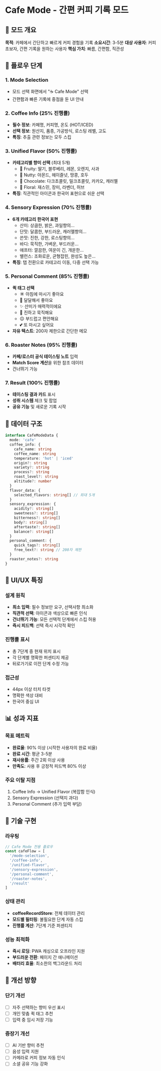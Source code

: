 # Cafe Mode - 간편 커피 기록 모드

## 🎯 모드 개요

**목적**: 카페에서 간단하고 빠르게 커피 경험을 기록
**소요시간**: 3-5분
**대상 사용자**: 커피 초보자, 간편 기록을 원하는 사용자
**핵심 가치**: 빠름, 간편함, 직관성

## 📱 플로우 단계

### 1. Mode Selection
- 모드 선택 화면에서 "☕ Cafe Mode" 선택
- 간편함과 빠른 기록에 중점을 둔 UI 안내

### 2. Coffee Info (25% 진행률)
- **필수 정보**: 카페명, 커피명, 온도 (HOT/ICED)
- **선택 정보**: 원산지, 품종, 가공방식, 로스팅 레벨, 고도
- **특징**: 추출 관련 정보는 모두 스킵

### 3. Unified Flavor (50% 진행률)
- **카테고리별 향미 선택** (최대 5개)
  - 🍓 Fruity: 딸기, 블루베리, 레몬, 오렌지, 사과
  - 🥜 Nutty: 아몬드, 헤이즐넛, 땅콩, 호두
  - 🍫 Chocolate: 다크초콜릿, 밀크초콜릿, 카카오, 캐러멜
  - 🌺 Floral: 재스민, 장미, 라벤더, 허브
- **특징**: 직관적인 아이콘과 한국어 표현으로 쉬운 선택

### 4. Sensory Expression (70% 진행률)
- **6개 카테고리 한국어 표현**
  - 산미: 상큼한, 밝은, 과일향의...
  - 단맛: 달콤한, 부드러운, 캐러멜향의...
  - 쓴맛: 진한, 강한, 로스팅향의...
  - 바디: 묵직한, 가벼운, 부드러운...
  - 애프터: 깔끔한, 여운이 긴, 개운한...
  - 밸런스: 조화로운, 균형잡힌, 완성도 높은...
- **특징**: 탭 전환으로 카테고리 이동, 다중 선택 가능

### 5. Personal Comment (85% 진행률)
- **퀵 태그 선택**
  - ☀️ 아침에 마시기 좋아요
  - 🍯 달달해서 좋아요
  - ✨ 산미가 매력적이에요
  - 💪 진하고 묵직해요
  - 😌 부드럽고 편안해요
  - 💕 또 마시고 싶어요
- **자유 텍스트**: 200자 제한으로 간단한 메모

### 6. Roaster Notes (95% 진행률)
- **카페/로스터 공식 테이스팅 노트** 입력
- **Match Score 계산**을 위한 참조 데이터
- 건너뛰기 가능

### 7. Result (100% 진행률)
- **테이스팅 결과 카드** 표시
- **성취 시스템** 체크 및 팝업
- **공유 기능** 및 새로운 기록 시작

## 💾 데이터 구조

```typescript
interface CafeModeData {
  mode: 'cafe'
  coffee_info: {
    cafe_name: string
    coffee_name: string
    temperature: 'hot' | 'iced'
    origin?: string
    variety?: string
    process?: string
    roast_level?: string
    altitude?: number
  }
  flavor_data: {
    selected_flavors: string[] // 최대 5개
  }
  sensory_expression: {
    acidity?: string[]
    sweetness?: string[]
    bitterness?: string[]
    body?: string[]
    aftertaste?: string[]
    balance?: string[]
  }
  personal_comment: {
    quick_tags?: string[]
    free_text?: string // 200자 제한
  }
  roaster_notes?: string
}
```

## 🎨 UI/UX 특징

### 설계 원칙
- **최소 입력**: 필수 정보만 요구, 선택사항 최소화
- **직관적 선택**: 아이콘과 색상으로 빠른 인식
- **건너뛰기 가능**: 모든 선택적 단계에서 스킵 허용
- **즉시 피드백**: 선택 즉시 시각적 확인

### 진행률 표시
- 총 7단계 중 현재 위치 표시
- 각 단계별 명확한 퍼센티지 제공
- 뒤로가기로 이전 단계 수정 가능

### 접근성
- 44px 이상 터치 타겟
- 명확한 색상 대비
- 한국어 중심 UI

## 📊 성과 지표

### 목표 메트릭
- **완료율**: 90% 이상 (시작한 사용자의 완료 비율)
- **완료 시간**: 평균 3-5분
- **재사용률**: 주간 2회 이상 사용
- **만족도**: 사용 후 긍정적 피드백 80% 이상

### 주요 이탈 지점
1. Coffee Info → Unified Flavor (복잡함 인식)
2. Sensory Expression (선택지 과다)
3. Personal Comment (추가 입력 부담)

## 🔧 기술 구현

### 라우팅
```javascript
// Cafe Mode 전용 플로우
const cafeFlow = [
  '/mode-selection',
  '/coffee-info',
  '/unified-flavor',
  '/sensory-expression', 
  '/personal-comment',
  '/roaster-notes',
  '/result'
]
```

### 상태 관리
- **coffeeRecordStore**: 전체 데이터 관리
- **모드별 필터링**: 불필요한 단계 자동 스킵
- **진행률 계산**: 7단계 기준 퍼센티지

### 성능 최적화
- **즉시 로딩**: PWA 캐싱으로 오프라인 지원
- **부드러운 전환**: 페이지 간 애니메이션
- **배터리 효율**: 최소한의 백그라운드 처리

## 🎯 개선 방향

### 단기 개선
- [ ] 자주 선택하는 향미 우선 표시
- [ ] 개인 맞춤 퀵 태그 추천
- [ ] 입력 중 임시 저장 기능

### 중장기 개선
- [ ] AI 기반 향미 추천
- [ ] 음성 입력 지원
- [ ] 카메라로 커피 정보 자동 인식
- [ ] 소셜 공유 기능 강화
